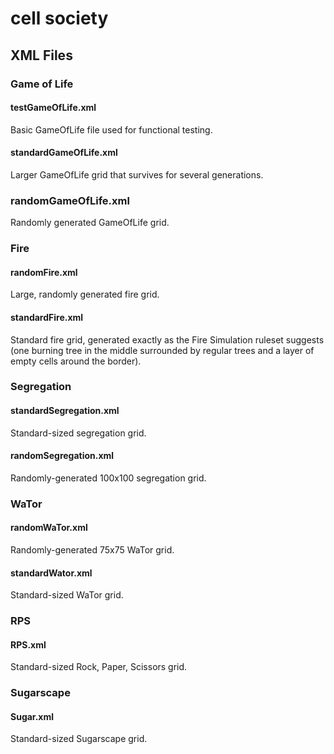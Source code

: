 # cell society 

## XML Files
### Game of Life
#### testGameOfLife.xml
Basic GameOfLife file used for functional testing.
####  standardGameOfLife.xml	
Larger GameOfLife grid that survives for several generations.
###  randomGameOfLife.xml	
Randomly generated GameOfLife grid. 
### Fire
#### randomFire.xml
 Large, randomly generated fire grid. 
#### standardFire.xml	
 Standard fire grid, generated exactly as the Fire Simulation ruleset suggests (one burning tree in the middle surrounded by regular trees and a layer of empty cells around the border).

### Segregation
#### standardSegregation.xml
 Standard-sized segregation grid. 
####  randomSegregation.xml
Randomly-generated 100x100 segregation grid. 
### WaTor
#### randomWaTor.xml 
Randomly-generated 75x75 WaTor grid.
####  standardWator.xml	
Standard-sized WaTor grid. 
### RPS 
#### RPS.xml
Standard-sized Rock, Paper, Scissors grid.
### Sugarscape
#### Sugar.xml
Standard-sized Sugarscape grid. 




